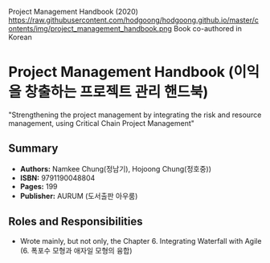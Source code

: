 Project Management Handbook (2020)
https://raw.githubusercontent.com/hodgoong/hodgoong.github.io/master/contents/img/project_management_handbook.png
Book co-authored in Korean

# Project Management Handbook (이익을 창출하는 프로젝트 관리 핸드북)
"Strengthening the project management by integrating the risk and resource management, using Critical Chain Project Management"

## Summary
- **Authors:** Namkee Chung(정남기), Hojoong Chung(정호중))
- **ISBN:** 9791190048804
- **Pages:** 199
- **Publisher:** AURUM (도서출판 아우룸)

## Roles and Responsibilities
- Wrote mainly, but not only, the Chapter 6. Integrating Waterfall with Agile (6. 폭포수 모형과 애자일 모형의 융합)
